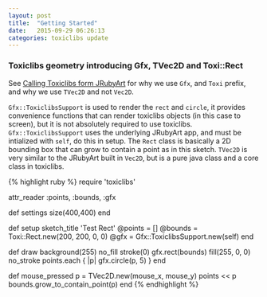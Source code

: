 ```yaml
---
layout: post
title:  "Getting Started"
date:   2015-09-29 06:26:13
categories: toxiclibs update
---
```


### Toxiclibs geometry introducing Gfx, TVec2D and Toxi::Rect  

See [Calling Toxiclibs form JRubyArt][namespace] for why we use `Gfx`, and `Toxi` prefix, and why we use `TVec2D` and not `Vec2D`.  

`Gfx::ToxiclibsSupport` is used to render the `rect` and `circle`, it provides convenience functions that can render toxiclibs objects (in this case to screen), but it is not absolutely required to use toxiclibs. `Gfx::ToxiclibsSupport` uses the underlying JRubyArt app, and must be intialized with `self`, do this in setup.
The `Rect` class is basically a 2D bounding box that can grow to contain a point as in this sketch. `TVec2D` is very similar to the JRubyArt built in `Vec2D`, but is a pure java class and a core class in toxiclibs.

{% highlight ruby %}
require 'toxiclibs'

attr_reader :points, :bounds, :gfx

def settings
  size(400,400)
end

def setup
  sketch_title 'Test Rect'
  @points = []
  @bounds = Toxi::Rect.new(200, 200, 0, 0)
  @gfx = Gfx::ToxiclibsSupport.new(self)
end

def draw
  background(255)
  no_fill
  stroke(0)
  gfx.rect(bounds)
  fill(255, 0, 0)
  no_stroke
  points.each { |p| gfx.circle(p, 5) }
end

def mouse_pressed
  p = TVec2D.new(mouse_x, mouse_y)
  points << p
  bounds.grow_to_contain_point(p)
end
{% endhighlight %}

[namespace]:{{site.github.url}}/namespace
